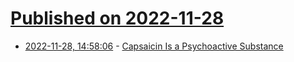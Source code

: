 # [Published on 2022-11-28](index.md)

* [2022-11-28, 14:58:06](https://news.ycombinator.com/item?id=33774386) - [Capsaicin Is a Psychoactive Substance](https://p.migdal.pl/blog/2022/10/perspective-capsaicin-is-a-psychoactive-substance/)
